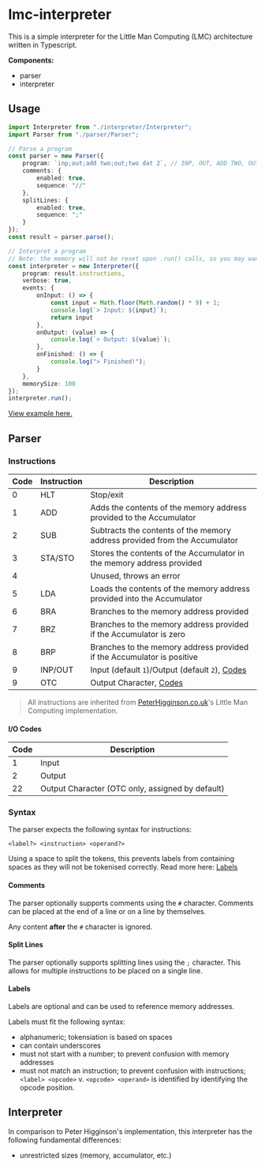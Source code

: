 # lmc-interpreter

This is a simple interpreter for the Little Man Computing (LMC) architecture written in Typescript.

**Components:**

- parser
- interpreter

## Usage

```ts
import Interpreter from "./interpreter/Interpreter";
import Parser from "./parser/Parser";

// Parse a program
const parser = new Parser({
    program: `inp;out;add two;out;two dat 2`, // INP, OUT, ADD TWO, OUT, TWO DAT 2
    comments: {
        enabled: true,
        sequence: "//"
    },
    splitLines: {
        enabled: true,
        sequence: ";"
    }
});
const result = parser.parse();

// Interpret a program
// Note: the memory will not be reset upon .run() calls, so you may want to create a new Interpreter instance for each program
const interpreter = new Interpreter({
    program: result.instructions,
    verbose: true,
    events: {
        onInput: () => {
            const input = Math.floor(Math.random() * 9) + 1;
            console.log(`> Input: ${input}`);
            return input
        },
        onOutput: (value) => {
            console.log(`> Output: ${value}`);
        },
        onFinished: () => {
            console.log("> Finished!");
        }
    },
    memorySize: 100
});
interpreter.run();
```

[View example here.](./src/example.ts)

## Parser

### Instructions

| Code | Instruction | Description |
| ---- | ----------- | ----------- |
| 0    | HLT         | Stop/exit   |
| 1    | ADD         | Adds the contents of the memory address provided to the Accumulator |
| 2    | SUB         | Subtracts the contents of the memory address provided from the Accumulator |
| 3    | STA/STO     | Stores the contents of the Accumulator in the memory address provided |
| 4    |             | Unused, throws an error |
| 5    | LDA         | Loads the contents of the memory address provided into the Accumulator |
| 6    | BRA         | Branches to the memory address provided |
| 7    | BRZ         | Branches to the memory address provided if the Accumulator is zero |
| 8    | BRP         | Branches to the memory address provided if the Accumulator is positive |
| 9    | INP/OUT     | Input (default `1`)/Output (default `2`), [Codes](#io-codes) |
| 9    | OTC         | Output Character, [Codes](#io-codes) |

> All instructions are inherited from [PeterHigginson.co.uk](https://peterhigginson.co.uk/lmc/help_new.html)'s Little Man Computing implementation.

#### I/O Codes

| Code | Description |
| ---- | ----------- |
| 1    | Input       |
| 2    | Output      |
| 22   | Output Character (OTC only, assigned by default) |

### Syntax

The parser expects the following syntax for instructions:

```plaintext
<label?> <instruction> <operand?>
```

Using a space to split the tokens, this prevents labels from containing spaces as they will not be tokenised correctly. Read more here: [Labels](#labels)

#### Comments

The parser optionally supports comments using the `#` character. Comments can be placed at the end of a line or on a line by themselves.

Any content **after** the `#` character is ignored.

#### Split Lines

The parser optionally supports splitting lines using the `;` character. This allows for multiple instructions to be placed on a single line.

#### Labels

Labels are optional and can be used to reference memory addresses.

Labels must fit the following syntax:

- alphanumeric; tokensiation is based on spaces
- can contain underscores
- must not start with a number; to prevent confusion with memory addresses
- must not match an instruction; to prevent confusion with instructions; `<label> <opcode>` v. `<opcode> <operand>` is identified by identifying the opcode position.

## Interpreter

In comparison to Peter Higginson's implementation, this interpreter has the following fundamental differences:

- unrestricted sizes (memory, accumulator, etc.)
